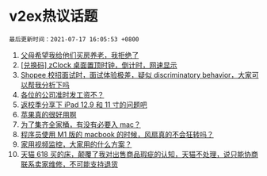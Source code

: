 # v2ex热议话题

`最后更新时间：2021-07-17 16:05:53 +0800`

1. [父母希望我给他们买房养老，我拒绝了](https://www.v2ex.com/t/790010)
1. [[兑换码] zClock 桌面置顶时钟，倒计时，网速显示](https://www.v2ex.com/t/790028)
1. [Shopee 校招面试时，面试体验极差，疑似 discriminatory behavior，大家可以帮我分析下吗](https://www.v2ex.com/t/789996)
1. [各位的公司准时发工资不？](https://www.v2ex.com/t/789932)
1. [返校季分享下 iPad 12.9 和 11 寸的问题吧](https://www.v2ex.com/t/789986)
1. [苹果真的很好用啊](https://www.v2ex.com/t/789958)
1. [为了集齐全家桶，有没有必要入 mac？](https://www.v2ex.com/t/790002)
1. [程序员使用 M1 版的 macbook 的时候，风扇真的不会狂转吗？](https://www.v2ex.com/t/790050)
1. [家用视频监控，大家用的什么方案？](https://www.v2ex.com/t/790029)
1. [天猫 618 买的床，颠覆了我对出售商品瑕疵的认知，天猫不处理，说只能协商联系卖家维修，不可能支持退货](https://www.v2ex.com/t/789962)

